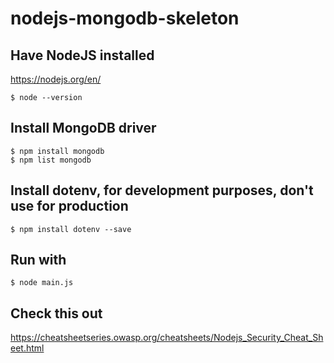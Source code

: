 # nodejs-mongodb-skeleton

## Have NodeJS installed
https://nodejs.org/en/

```
$ node --version
```

## Install MongoDB driver
```
$ npm install mongodb
$ npm list mongodb
```

## Install dotenv, for development purposes, don't use for production
```
$ npm install dotenv --save
```

## Run with
```
$ node main.js
```

## Check this out
https://cheatsheetseries.owasp.org/cheatsheets/Nodejs_Security_Cheat_Sheet.html
